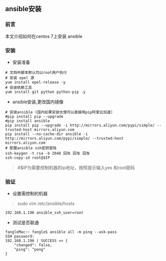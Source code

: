 ## ansible安装

### 前言

本文介绍如何在centos 7上安装 ansible


### 安装

* 安装准备

```
# 文档中脚本默认均以root用户执行
# 安装 epel 源
yum install epel-release -y
# 安装依赖工具
yum install git python python-pip -y
```
* ansible安装,更改国内镜像

```
# 安装ansible (国内如果安装太慢可以直接用pip阿里云加速)
#pip install pip --upgrade
#pip install ansible
pip install pip --upgrade -i http://mirrors.aliyun.com/pypi/simple/ --trusted-host mirrors.aliyun.com
pip install --no-cache-dir ansible -i http://mirrors.aliyun.com/pypi/simple/ --trusted-host mirrors.aliyun.com
# 配置ansible ssh密钥登陆
ssh-keygen -t rsa -b 2048 回车 回车 回车
ssh-copy-id root@$IP 
```
> #$IP为需要控制机器的ip地址，按照提示输入yes 和root密码

### 验证

* 设置需控制的机器

> sudo vim /etc/ansible/hosts 

```
192.168.1.196 ansible_ssh_user=root
```

* 测试是否联通

```
fangleMac:~ fangle$ ansible all -m ping --ask-pass
SSH password: 
192.168.1.196 | SUCCESS => {
    "changed": false, 
    "ping": "pong"
}
```